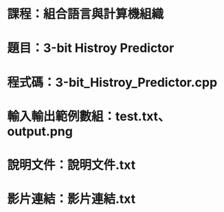 # 課程：組合語言與計算機組織
# 題目：3-bit Histroy Predictor
# 程式碼：3-bit_Histroy_Predictor.cpp
# 輸入輸出範例數組：test.txt、output.png
# 說明文件：說明文件.txt
# 影片連結：影片連結.txt
